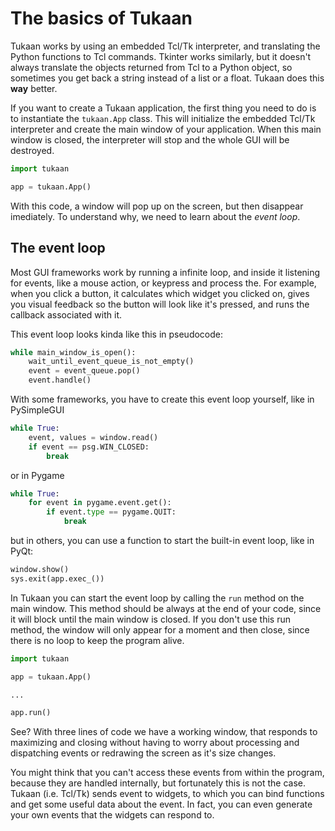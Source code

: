 # The basics of Tukaan

Tukaan works by using an embedded Tcl/Tk interpreter, and translating the Python functions to Tcl commands. Tkinter works similarly, but it doesn't always translate the objects returned from Tcl to a Python object, so sometimes you get back a string instead of a list or a float. Tukaan does this **way** better.

If you want to create a Tukaan application, the first thing you need to do is to instantiate the `tukaan.App` class.
This will initialize the embedded Tcl/Tk interpreter and create the main window of your application. When this main window is closed, the interpreter will stop and the whole GUI will be destroyed.

```python
import tukaan

app = tukaan.App()
```

With this code, a window will pop up on the screen, but then disappear imediately. To understand why, we need to learn about the *event loop*.

## The event loop

Most GUI frameworks work by running a infinite loop, and inside it listening for events, like a mouse action, or keypress and process the. For example, when you click a button, it calculates which widget you clicked on, gives you visual feedback so the button will look like it's pressed, and runs the callback associated with it.

This event loop looks kinda like this in pseudocode:
```python
while main_window_is_open():
    wait_until_event_queue_is_not_empty()
    event = event_queue.pop()
    event.handle()
```

With some frameworks, you have to create this event loop yourself, like in PySimpleGUI
```python
while True:
    event, values = window.read()
    if event == psg.WIN_CLOSED:
        break
```
or in Pygame
```python
while True:
    for event in pygame.event.get():
        if event.type == pygame.QUIT:
            break
```
but in others, you can use a function to start the built-in event loop, like in PyQt:
```python
window.show()
sys.exit(app.exec_())
```

In Tukaan you can start the event loop by calling the `run` method on the main window. This method should be always at the end of your code, since it will block until the main window is closed. If you don't use this run method, the window will only appear for a moment and then close, since there is no loop to keep the program alive.

```python
import tukaan

app = tukaan.App()

...

app.run()
```
See? With three lines of code we have a working window, that responds to maximizing and closing without having to worry about processing and dispatching events or redrawing the screen as it's size changes.

You might think that you can't access these events from within the program, because they are handled internally, but fortunately this is not the case. Tukaan (i.e. Tcl/Tk) sends event to widgets, to which you can bind functions and get some useful data about the event. In fact, you can even generate your own events that the widgets can respond to.
